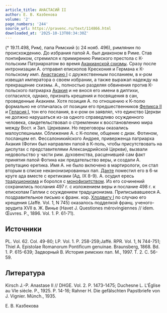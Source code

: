```yaml
---
article_title: АНАСТАСИЙ II
author: Е. В. Казбекова
volume: '2'
page_numbers: '244'
source_url: https://pravenc.ru/text/114866.html
downloaded_at: '2025-10-13T08:34:30Z'
---
```


(† 19.11.498, Рим), папа Римский (с 24 нояб. 496), римлянин по происхождению. До избрания папой А. был диаконом в Риме. Став понтификом, стремился к примирению Римского престола с К-польским Патриархатом во время [Акакианской схизмы](<https://pravenc.ru/text/Акакианская Схизма.html>). Сразу после интронизации А. отправил епископов Крескония и Германа к К-польскому имп. [Анастасию I](<https://pravenc.ru/text/Анастасию I.html>) с дружественным посланием, в к-ром извещал императора о своем избрании, а также выражал надежду на прекращение схизмы. А., полностью разделяя обвинения против К-польского патриарха [Акакия](https://pravenc.ru/text/АКАКИЙ.html) и не внося его имени в диптихи, согласился, однако, признать крещения и посвящения в сан, проведенные Акакием. Хотя позиция А. по отношению к К-полю формально не отличалась от позиции его предшественников [Феликса II](<https://pravenc.ru/text/Феликса II.html>) и [Геласия I](<https://pravenc.ru/text/Геласий I.html>), тон его послания, в к-ром он заявлял, что единство Церкви не должно нарушаться из-за одного справедливо осужденного человека, свидетельствовал о стремлении к восстановлению мира между Вост. и Зап. Церквами. Но переговоры оказались малоуспешными. Сближение А. с К-полем, общение с диак. Фотином, посланцем еп. Фессалоникийского Андрея, приверженца патриарха Акакия (Фотин был направлен папой в К-поль, чтобы присутствовать на диспутах с представителями Александрийской Церкви), вызвали недовольство у части рим. духовенства, расценившей сам факт принятия папой Фотина как предательство веры, и создали А. репутацию еретика. Имя А. не было включено в мартирологи, он стал вторым в списке неканонизированных пап. [Данте](https://pravenc.ru/text/Данте.html) поместил его в 6-м круге ада вместе с еретиками (Ад. IX 8-9). А. осудил ересь [традуционизма](https://pravenc.ru/text/традуционизм.html) и боролся с [монофизитством](https://pravenc.ru/text/монофизитством.html). Из его сочинений сохранились послания 497 г. с изложением веры и послание 498 г. к епископам Галлии с осуждением традуционизма. Приписывавшееся А. поздравительное письмо к франк. кор. [Хлодвигу I](<https://pravenc.ru/text/Хлодвигу I.html>) по случаю его крещения (Jaffé. Vol. 1, N 745) оказалось подделкой франц. ученого-эрудита XVII в. Ж. Винье (Havet J. Questiones mérovingiennes // idem. Œuvres. P., 1896. Vol. 1. P. 61-71).

## Источники

PL. Vol. 62. Col. 49-80; LP. Vol. 1. Р. 258-259;Jaffé. RPR. Vol. 1, N 744-751; Thiel A. Epistolae Romanorum Pontificum genuinae. Braunsberg, 1868. Bd. 1. Р. 615-639; Задворный В. История римских пап. М., 1997. Т. 2. С. 56-59.

## Литература

Kirsch J.-P. Anastase II // DHGE. Vol. 2. P. 1473-1475; Duchesne L. L'Église au VIe siècle. P., 1925. Р. 14-16; Rahner H. Die gefälschten Papstbriefe von J. Vignier. Münch., 1935.

Е. В. Казбекова
